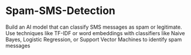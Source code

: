 # Spam-SMS-Detection
Build an AI model that can classify SMS messages as spam or legitimate. Use techniques like TF-IDF or word embeddings with classifiers like Naive Bayes, Logistic Regression, or Support Vector  Machines to identify spam messages
